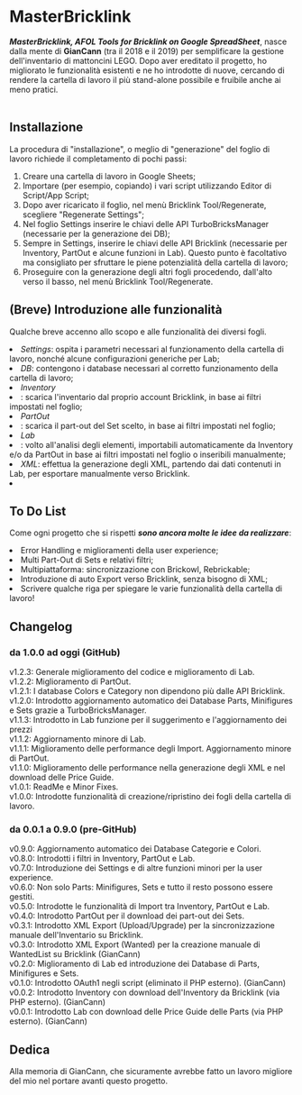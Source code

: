 # MasterBricklink
<b><i>MasterBricklink, AFOL Tools for Bricklink on Google SpreadSheet</b></i>, nasce dalla mente di <b>GianCann</b> (tra il 2018 e il 2019) per semplificare la gestione dell'inventario di mattoncini LEGO. Dopo aver ereditato il progetto, ho migliorato le funzionalità esistenti e ne ho introdotte di nuove, cercando di rendere la cartella di lavoro il più stand-alone possibile e fruibile anche ai meno pratici.<br></br>

## Installazione
La procedura di "installazione", o meglio di "generazione" del foglio di lavoro richiede il completamento di pochi passi:
1. Creare una cartella di lavoro in Google Sheets;
2. Importare (per esempio, copiando) i vari script utilizzando Editor di Script/App Script;
3. Dopo aver ricaricato il foglio, nel menù Bricklink Tool/Regenerate, scegliere "Regenerate Settings";
4. Nel foglio Settings inserire le chiavi delle API TurboBricksManager (necessarie per la generazione dei DB);
5. Sempre in Settings, inserire le chiavi delle API Bricklink (necessarie per Inventory, PartOut e alcune funzioni in Lab). Questo punto è facoltativo ma consigliato per sfruttare le piene potenzialità della cartella di lavoro;
6. Proseguire con la generazione degli altri fogli procedendo, dall'alto verso il basso, nel menù Bricklink Tool/Regenerate.

## (Breve) Introduzione alle funzionalità
Qualche breve accenno allo scopo e alle funzionalità dei diversi fogli.
<li><i>Settings</i>: ospita i parametri necessari al funzionamento della cartella di lavoro, nonché alcune configurazioni generiche per Lab;</li>
<li><i>DB</i>: contengono i database necessari al corretto funzionamento della cartella di lavoro;</li>
<li><i>Inventory</i><li>: scarica l'inventario dal proprio account Bricklink, in base ai filtri impostati nel foglio;</li>
<li><i>PartOut</i><li>: scarica il part-out del Set scelto, in base ai filtri impostati nel foglio;</li>
<li><i>Lab</i><li>: volto all'analisi degli elementi, importabili automaticamente da Inventory e/o da PartOut in base ai filtri impostati nel foglio o inseribili manualmente;</li>
<li><i>XML</i>: effettua la generazione degli XML, partendo dai dati contenuti in Lab, per esportare manualmente verso Bricklink.<li>

## To Do List
Come ogni progetto che si rispetti <b><i>sono ancora molte le idee da realizzare</b></i>:
<li>Error Handling e miglioramenti della user experience;</li>
<li>Multi Part-Out di Sets e relativi filtri;</li>
<li>Multipiattaforma: sincronizzazione con Brickowl, Rebrickable;</li>
<li>Introduzione di auto Export verso Bricklink, senza bisogno di XML;</li>
<li>Scrivere qualche riga per spiegare le varie funzionalità della cartella di lavoro!</li>

## Changelog
### da 1.0.0 ad oggi (GitHub)
v1.2.3: Generale miglioramento del codice e miglioramento di Lab.<br>
v1.2.2: Miglioramento di PartOut.<br>
v1.2.1: I database Colors e Category non dipendono più dalle API Bricklink.<br>
v1.2.0: Introdotto aggiornamento automatico dei Database Parts, Minifigures e Sets grazie a TurboBricksManager.<br>
v1.1.3: Introdotto in Lab funzione per il suggerimento e l'aggiornamento dei prezzi <br>
v1.1.2: Aggiornamento minore di Lab.<br>
v1.1.1: Miglioramento delle performance degli Import. Aggiornamento minore di PartOut.<br>
v1.1.0: Miglioramento delle performance nella generazione degli XML e nel download delle Price Guide.<br>
v1.0.1: ReadMe e Minor Fixes.<br>
v1.0.0: Introdotte funzionalità di creazione/ripristino dei fogli della cartella di lavoro.<br>

### da 0.0.1 a 0.9.0 (pre-GitHub)
v0.9.0: Aggiornamento automatico dei Database Categorie e Colori.<br>
v0.8.0: Introdotti i filtri in Inventory, PartOut e Lab.<br>
v0.7.0: Introduzione dei Settings e di altre funzioni minori per la user experience.<br>
v0.6.0: Non solo Parts: Minifigures, Sets e tutto il resto possono essere gestiti.<br>
v0.5.0: Introdotte le funzionalità di Import tra Inventory, PartOut e Lab.<br>
v0.4.0: Introdotto PartOut per il download dei part-out dei Sets.<br>
v0.3.1: Introdotto XML Export (Upload/Upgrade) per la sincronizzazione manuale dell'Inventario su Bricklink.<br>
v0.3.0: Introdotto XML Export (Wanted) per la creazione manuale di WantedList su Bricklink (GianCann)<br>
v0.2.0: Miglioramento di Lab ed introduzione dei Database di Parts, Minifigures e Sets.<br>
v0.1.0: Introdotto OAuth1 negli script (eliminato il PHP esterno). (GianCann)<br>
v0.0.2: Introdotto Inventory con download dell'Inventory da Bricklink (via PHP esterno). (GianCann)<br>
v0.0.1: Introdotto Lab con download delle Price Guide delle Parts (via PHP esterno). (GianCann)<br>

## Dedica
Alla memoria di GianCann, che sicuramente avrebbe fatto un lavoro migliore del mio nel portare avanti questo progetto.